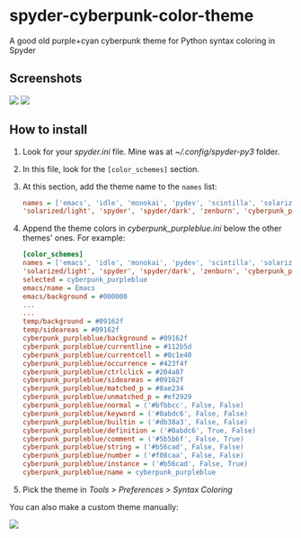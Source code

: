 # spyder-cyberpunk-color-theme
A good old purple+cyan cyberpunk theme for Python syntax coloring in Spyder 

## Screenshots

![](https://i.imgur.com/6JyFeV3.png)
![](https://i.imgur.com/g3Ddqys.png)

## How to install

1) Look for your _spyder.ini_ file. Mine was at _~/.config/spyder-py3_ folder.
2) In this file, look for the ```[color_schemes]``` section.
3) At this section, add the theme name to the ```names``` list:

   ```ini
   names = ['emacs', 'idle', 'monokai', 'pydev', 'scintilla', 'solarized/dark',
   'solarized/light', 'spyder', 'spyder/dark', 'zenburn', 'cyberpunk_purpleblue']
   ```   
4) Append the theme colors in _cyberpunk_purpleblue.ini_ below the other themes' ones. For example:
   ```ini
   [color_schemes]
   names = ['emacs', 'idle', 'monokai', 'pydev', 'scintilla', 'solarized/dark',
   'solarized/light', 'spyder', 'spyder/dark', 'zenburn', 'cyberpunk_purpleblue']
   selected = cyberpunk_purpleblue
   emacs/name = Emacs
   emacs/background = #000000
   ...
   ...
   temp/background = #09162f
   temp/sideareas = #09162f
   cyberpunk_purpleblue/background = #09162f
   cyberpunk_purpleblue/currentline = #112b5d
   cyberpunk_purpleblue/currentcell = #0c1e40
   cyberpunk_purpleblue/occurrence = #423f4f
   cyberpunk_purpleblue/ctrlclick = #204a87
   cyberpunk_purpleblue/sideareas = #09162f
   cyberpunk_purpleblue/matched_p = #8ae234
   cyberpunk_purpleblue/unmatched_p = #ef2929
   cyberpunk_purpleblue/normal = ('#bfbbcc', False, False)
   cyberpunk_purpleblue/keyword = ('#0abdc6', False, False)
   cyberpunk_purpleblue/builtin = ('#db38a3', False, False)
   cyberpunk_purpleblue/definition = ('#0abdc6', True, False)
   cyberpunk_purpleblue/comment = ('#5b5b6f', False, True)
   cyberpunk_purpleblue/string = ('#b56cad', False, False)
   cyberpunk_purpleblue/number = ('#f08caa', False, False)
   cyberpunk_purpleblue/instance = ('#b56cad', False, True)
   cyberpunk_purpleblue/name = cyberpunk_purpleblue
   ```
5) Pick the theme in _Tools > Preferences > Syntax Coloring_

You can also make a custom theme manually:

![](https://i.imgur.com/euZ15kd.png)


